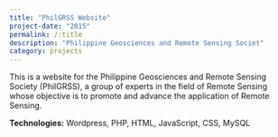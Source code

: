 ```yaml
---
title: "PhilGRSS Website"
project-date: "2015"
permalink: /:title
description: "Philippine Geosciences and Remote Sensing Societ"
category: projects
---
```


This is a website for the Philippine Geosciences and Remote Sensing Society (PhilGRSS), a group of experts in the field of Remote Sensing whose objective is to promote and advance the application of Remote Sensing.

**Technologies:** Wordpress, PHP, HTML, JavaScript, CSS, MySQL
